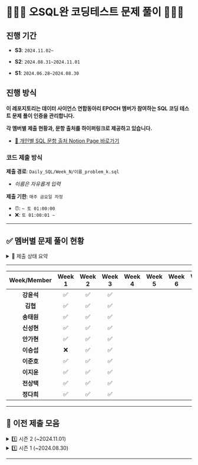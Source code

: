 # 👨🏻‍💻 오SQL완 코딩테스트 문제 풀이 🧑🏻‍💻
## 진행 기간
- **S3**: `2024.11.02~` 
  
- **S2**: `2024.08.31~2024.11.01` 
  
- **S1**: `2024.06.28~2024.08.30`


## 진행 방식
**이 레포지토리는 데이터 사이언스 연합동아리 EPOCH 멤버가 참여하는 SQL 코딩 테스트 문제 풀이 인증을 관리합니다.**

**각 멤버별 제출 현황과, 문항 출처를 하이퍼링크로 제공하고 있습니다.**

- [🔗 개인별 SQL 문항 출처 Notion Page 바로가기](https://www.notion.so/SQL-acf9c7bf40a741d3b3b72a1948211162?pvs=4#dcf6897b17414111a3feabc02f1cd563)


### 코드 제출 방식
**제출 경로**: `Daily_SQL/Week_N/이름_problem_k.sql`
   - *이름은 자유롭게 입력*
  
**제출 기한**: `매주 금요일 자정`
   - ⏰: `~ 토 01:00:00`
   - ❌: `토 01:00:01 ~`
---

## ✅ 멤버별 문제 풀이 현황
<details>
  <summary> 🌈 제출 상태 요약</summary>
  <div markdown="1">
  
  ---

- **제출 완료**: ✅
- **지각 제출**: ⏰
- **미제출**: ❌
- [🐖 저금통 현황 확인하기](https://tartan-text-a3d.notion.site/SQL-acf9c7bf40a741d3b3b72a1948211162?pvs=4)
  
  </div>
  </details>

---

| Week/Member | Week 1 | Week 2 | Week 3 | Week 4 | Week 5 | Week 6 | Week 7 | Week 8 |
|:-----------:|:------:|:------:|:------:|:------:|:------:|:------:|:------:|:------:|
| **강윤석**     |   ✅   |    ✅    |    ✅   |        |        |        |        |        |
| **김협**       |   ✅   |    ✅    |    ✅   |        |        |        |        |        |
| **송태원**     |   ✅   |    ✅    |    ✅   |        |        |        |        |        |
| **신성현**     |   ✅   |    ✅    |    ✅   |        |        |        |        |        |
| **안가현**     |   ✅   |    ✅    |    ✅   |        |        |        |        |        |
| **이승섭**     |   ❌   |    ✅    |    ✅   |        |        |        |        |        |
| **이준호**     |   ✅   |    ✅    |    ✅   |        |        |        |        |        |
| **이지윤**     |   ✅   |    ✅    |    ✅   |        |        |        |        |        |
| **전상택**     |   ✅   |    ✅    |    ✅   |        |        |        |        |        |
| **정다희**     |   ✅   |    ✅    |    ✅   |        |        |        |        |        |




---
## 🧩 이전 제출 모음
<details>
  <summary> 1️⃣ 시즌 2 (~2024.11.01)</summary>
  <div markdown="1">
  
| Week/Member | Week 1 | Week 2 | Week 3 | Week 4 | Week 5 | Week 6 | Week 7 | Week 8 | Week 9 
|:---------:|:------:|:------:|:------:|:------:|:------:|:------:|:------:|:------:|:------:
| **강윤석**    |   ✅  |   ✅   |  ✅ | ✅ |   ✅  |  ✅   |  ✅   |  ✅   |  ✅
| **김동민**    |   ✅  |   ✅   |  ✅ | ✅ |   ❌  |  ❌    | ❌   |  ✅   |  ✅
| **김동준**    |   ✅  |   ✅   |  ✅ | ✅ |   ✅  |  ✅  |   ✅   |  ✅   |  ✅
| **김협**      |   ✅  |   ✅  |  ✅ | ✅ |   ✅   |  ✅  |   ✅  |  ✅   |   ✅
| **박형준**      | ✅    | ✅   |  ✅  | ✅ |  ✅  | ✅   |   ✅   |  ✅   |  ✅
| **신성현**      | ❌    | ✅    | ✅  | ✅ |  ✅  | ✅   |   ✅   |  ✅   |  ✅
| **안가현**    |   ✅  |   ✅   |  ✅ | ✅ |   ✅  |  ✅   |  ✅   |  ✅   |  ✅
| **염수지**    |   ✅  |   ✅   |  ✅ | ✅ |   ✅  |  ✅   |  ✅   |  ✅   |  ✅
| **이승섭**    |   ✅  |   ✅   |  ✅ | ✅ |   ✅  |  ✅   |  ✅   |  ✅   |  ✅
| **이주원**    |   ✅  |   ✅   |  ✅ | ✅ |   ✅  |  ⏰   |  ✅   |  ✅   |  ✅
| **이준호**    |   ✅  |   ✅   |  ✅ | ✅ |   ✅  |  ✅   |  ✅   |  ✅   |  ✅
| **이지윤**    |   ✅  |   ✅   |  ✅ | ✅ |   ✅  |  ✅   |  ✅   |  ✅   |  ✅
| **전상택**    |   ✅  |   ❌   |  ✅ | ✅ |   ✅  |  ⏰   |  ✅   |  ✅   |  ✅
| **조윤빈**    |   ✅  |   ✅   |  ✅ | ✅ |   ✅  |  ✅   |  ✅   |  ✅   |  ✅

  
  </div>
  </details>


<details>
  <summary> 1️⃣ 시즌 1 (~2024.08.30)</summary>
  <div markdown="1">
  
  | Week/Member | Week 1 | Week 2 | Week 3 | Week 4 | Week 5 | Week 6 | Week 7 | Week 8 | Week 9 |
|:---------:|:------:|:------:|:------:|:------:|:------:|:------:|:------:|:------:|:------:|
| **강윤석**    | ✅    | ✅    | ✅    | ✅    | ✅    | ✅    | ✅    | ✅    | ✅    |
| **김동민**    | ✅    | ✅    | ✅    | ✅    | ✅    | ✅    | ✅    | ❌    | ✅    |
| **김협**      | ✅    | ✅    | ✅    | ✅    | ✅    | ✅    | ✅    | ✅    | ✅    |
| **송태원**    | ✅    | ✅    | ✅    | ✅    | ✅    | ✅    | ✅    | ✅    | ✅    |
| **안가현**    | ✅    | ✅    | ✅    | ✅    | ✅    | ✅    | ❌    | ✅    | ✅    |
| **염수지**    | ✅    | ❌    | ✅    | ✅    | ✅    | ✅    | ✅    | ✅    | ✅    |
| **이준호**    | ✅    | ✅    | ✅    | ✅    | ✅    | ✅    | ✅    | ✅    | ✅    |
| **이지윤**    | ✅    | ✅    | ✅    | ✅    | ✅    | ✅    | ✅    | ✅    | ✅    |
| **전상택**    | ✅    | ✅    | ✅    | ✅    | ⏰    | ✅    | ✅    | ⏰    | ✅    |

  
  </div>
  </details>

---



